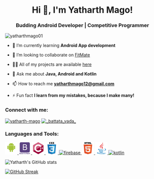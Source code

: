 <h1 align="center">Hi 👋, I'm Yatharth Mago!</h1>
<h3 align="center">Budding Android Developer | Competitive Programmer</h3>

<p align="left"> <img src="https://komarev.com/ghpvc/?username=yatharthmago01&label=Profile%20views&color=0e75b6&style=flat" alt="yatharthmago01" /> </p>

- 🌱 I’m currently learning **Android App development**

- 👯 I’m looking to collaborate on [FitMate](https://github.com/Code-Sauce-Official/FitMate)

- 👨‍💻 All of my projects are available [here](https://github.com/yatharthmago01?tab=repositories)

- 💬 Ask me about **Java, Android and Kotlin**

- 📫 How to reach me **yatharthmago12@gmail.com**

- ⚡ Fun fact **I learn from my mistakes, because I make many!**

<h3 align="left">Connect with me:</h3>
<p align="left">
<a href="https://linkedin.com/in/yatharth-mago" target="blank"><img align="center" src="https://raw.githubusercontent.com/rahuldkjain/github-profile-readme-generator/master/src/images/icons/Social/linked-in-alt.svg" alt="yatharth-mago" height="30" width="40" /></a>
<a href="https://instagram.com/_battata_vada_" target="blank"><img align="center" src="https://raw.githubusercontent.com/rahuldkjain/github-profile-readme-generator/master/src/images/icons/Social/instagram.svg" alt="_battata_vada_" height="30" width="40" /></a>
</p>

<h3 align="left">Languages and Tools:</h3>
<p align="left"> <a href="https://developer.android.com" target="_blank"> <img src="https://raw.githubusercontent.com/devicons/devicon/master/icons/android/android-original-wordmark.svg" alt="android" width="40" height="40"/> </a> <a href="https://getbootstrap.com" target="_blank"> <img src="https://raw.githubusercontent.com/devicons/devicon/master/icons/bootstrap/bootstrap-plain-wordmark.svg" alt="bootstrap" width="40" height="40"/> </a> <a href="https://www.w3schools.com/cpp/" target="_blank"> <img src="https://raw.githubusercontent.com/devicons/devicon/master/icons/cplusplus/cplusplus-original.svg" alt="cplusplus" width="40" height="40"/> </a> <a href="https://www.w3schools.com/css/" target="_blank"> <img src="https://raw.githubusercontent.com/devicons/devicon/master/icons/css3/css3-original-wordmark.svg" alt="css3" width="40" height="40"/> </a> <a href="https://firebase.google.com/" target="_blank"> <img src="https://www.vectorlogo.zone/logos/firebase/firebase-icon.svg" alt="firebase" width="40" height="40"/> </a> <a href="https://www.w3.org/html/" target="_blank"> <img src="https://raw.githubusercontent.com/devicons/devicon/master/icons/html5/html5-original-wordmark.svg" alt="html5" width="40" height="40"/> </a> <a href="https://www.java.com" target="_blank"> <img src="https://raw.githubusercontent.com/devicons/devicon/master/icons/java/java-original.svg" alt="java" width="40" height="40"/> </a> <a href="https://kotlinlang.org" target="_blank"> <img src="https://www.vectorlogo.zone/logos/kotlinlang/kotlinlang-icon.svg" alt="kotlin" width="40" height="40"/> </a> </p>

![Yatharth's GitHub stats](https://github-readme-stats.vercel.app/api?username=yatharthmago01&show_icons=true&theme=dark)

[![GitHub Streak](https://github-readme-streak-stats.herokuapp.com/?user=yatharthmago01&theme=dark)](https://git.io/streak-stats)
